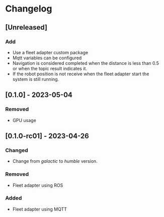 # Changelog

## [Unreleased]

### Add

- Use a fleet adapter custom package
- Mqtt variables can be configured
- Navigation is considered completed when the distance is less than 0.5 or when the topic result indicates it.
- If the robot position is not receive when the fleet adapter start the system is still running.

## [0.1.0] - 2023-05-04

### Removed

- GPU usage

## [0.1.0-rc01]  -  2023-04-26

### Changed 

-  Change from *galactic* to *humble* version.

### Removed

- Fleet adapter using ROS

### Added 

- Fleet adapter using MQTT
